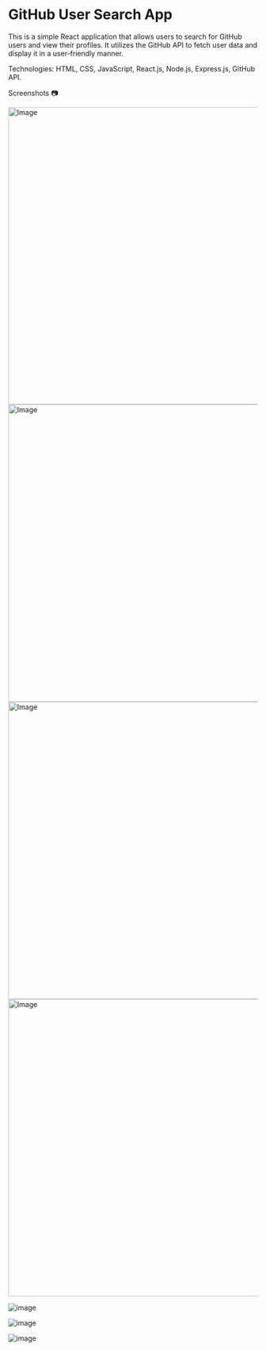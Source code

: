 # GitHub User Search App
This is a simple React application that allows users to search for GitHub users and view their profiles. It utilizes the GitHub API to fetch user data and display it in a user-friendly manner.

Technologies: HTML, CSS, JavaScript, React.js, Node.js, Express.js, GitHub API.

Screenshots 📷



<img src="https://github.com/LuDevvv/github-user-search-app/assets/107328372/0c659491-64d3-4707-9595-220446326014" alt="Image" width="600" height="600">

<img src="https://github.com/LuDevvv/github-user-search-app/assets/107328372/0c659491-64d3-4707-9595-220446326014" alt="Image" width="600" height="600">

<img src="https://github.com/LuDevvv/github-user-search-app/assets/107328372/0c659491-64d3-4707-9595-220446326014" alt="Image" width="600" height="600">

<img src="https://github.com/LuDevvv/github-user-search-app/assets/107328372/0c659491-64d3-4707-9595-220446326014" alt="Image" width="600" height="600">


![image]()

![image](https://github.com/LuDevvv/github-user-search-app/assets/107328372/a530c65e-652f-4b18-8742-2e8a3e21c4c2)

![image](https://github.com/LuDevvv/github-user-search-app/assets/107328372/d4f6ed3c-6d0c-4bff-b761-fdf6f99389f3)
